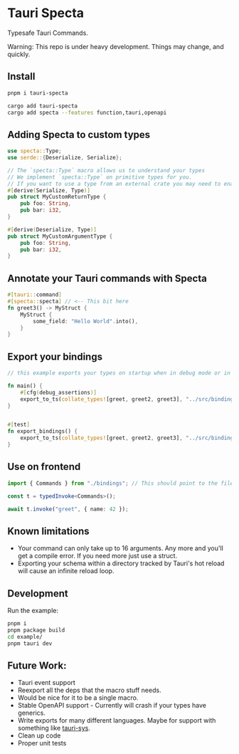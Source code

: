 # Tauri Specta

Typesafe Tauri Commands.

Warning: This repo is under heavy development. Things may change, and quickly.

## Install

```bash
pnpm i tauri-specta

cargo add tauri-specta
cargo add specta --features function,tauri,openapi
```

## Adding Specta to custom types

```rust
use specta::Type;
use serde::{Deserialize, Serialize};

// The `specta::Type` macro allows us to understand your types
// We implement `specta::Type` on primitive types for you.
// If you want to use a type from an external crate you may need to enable the feature on Specta.
#[derive(Serialize, Type)]
pub struct MyCustomReturnType {
    pub foo: String,
    pub bar: i32,
}

#[derive(Deserialize, Type)]
pub struct MyCustomArgumentType {
    pub foo: String,
    pub bar: i32,
}
```

## Annotate your Tauri commands with Specta

```rust
#[tauri::command]
#[specta::specta] // <-- This bit here
fn greet3() -> MyStruct {
    MyStruct {
        some_field: "Hello World".into(),
    }
}
```


## Export your bindings

```rust
// this example exports your types on startup when in debug mode or in a unit test. You can do whatever.

fn main() {
    #[cfg(debug_assertions)]
    export_to_ts(collate_types![greet, greet2, greet3], "../src/bindings.ts").unwrap();
}


#[test]
fn export_bindings() {
    export_to_ts(collate_types![greet, greet2, greet3], "../src/bindings.ts").unwrap();
}
```

## Use on frontend

```ts
import { Commands } from "./bindings"; // This should point to the file we export from Rust

const t = typedInvoke<Commands>();

await t.invoke("greet", { name: 42 });
```

## Known limitations

 - Your command can only take up to 16 arguments. Any more and you'll get a compile error. If you need more just use a struct.
 - Exporting your schema within a directory tracked by Tauri's hot reload will cause an infinite reload loop.

## Development

Run the example:

```bash
pnpm i
pnpm package build
cd example/
pnpm tauri dev
```

## Future Work:

 - Tauri event support
 - Reexport all the deps that the macro stuff needs.
 - Would be nice for it to be a single macro.
 - Stable OpenAPI support - Currently will crash if your types have generics.
 - Write exports for many different languages. Maybe for support with something like [tauri-sys](https://github.com/JonasKruckenberg/tauri-sys).
 - Clean up code
 - Proper unit tests
